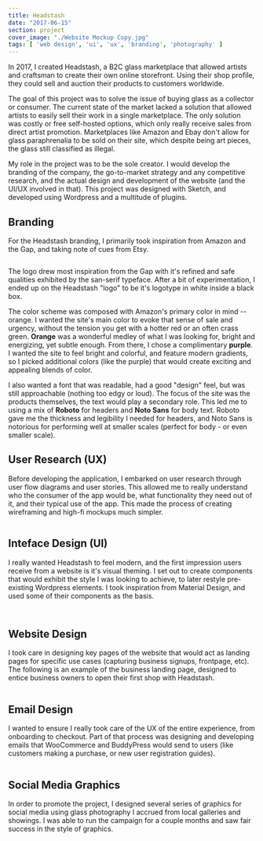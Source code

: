 ```yaml
---
title: Headstash
date: "2017-06-15"
section: project
cover_image: "./Website Mockup Copy.jpg"
tags: [ 'web design', 'ui', 'ux', 'branding', 'photography' ]
---
```


In 2017, I created Headstash, a B2C glass marketplace that allowed artists and craftsman to create their own online storefront. Using their shop profile, they could sell and auction their products to customers worldwide.

The goal of this project was to solve the issue of buying glass as a collector or consumer. The current state of the market lacked a solution that allowed artists to easily sell their work in a single marketplace. The only solution was costly or free self-hosted options, which only really receive sales from direct artist promotion. Marketplaces like Amazon and Ebay don't allow for glass paraphrenalia to be sold on their site, which despite being art pieces, the glass still classified as illegal.

My role in the project was to be the sole creator. I would develop the branding of the company, the go-to-market strategy and any competitive research, and the actual design and development of the website (and the UI/UX involved in that). This project was designed with Sketch, and developed using Wordpress and a multitude of plugins.

## Branding

For the Headstash branding, I primarily took inspiration from Amazon and the Gap, and taking note of cues from Etsy. 

<p><img src="./branding.png" alt="" /></p>

The logo drew most inspiration from the Gap with it's refined and safe qualities exhibited by the san-serif typeface. After a bit of experimentation, I ended up on the Headstash "logo" to be it's logotype in white inside a black box.

The color scheme was composed with Amazon's primary color in mind -- orange. I wanted the site's main color to evoke that sense of sale and urgency, without the tension you get with a hotter red or an often crass green. **Orange** was a wonderful medley of what I was looking for, bright and energizing, yet subtle enough. From there, I chose a complimentary **purple**. I wanted the site to feel bright and colorful, and feature modern gradients, so I picked additional colors (like the purple) that would create exciting and appealing blends of color. 

I also wanted a font that was readable, had a good "design" feel, but was still approachable (nothing too edgy or loud). The focus of the site was the products themselves, the text would play a secondary role. This led me to using a mix of **Roboto** for headers and **Noto Sans** for body text. Roboto gave me the thickness and legibility I needed for headers, and Noto Sans is notorious for performing well at smaller scales (perfect for body - or even smaller scale).

## User Research (UX)

Before developing the application, I embarked on user research through user flow diagrams and user stories. This allowed me to really understand who the consumer of the app would be, what functionality they need out of it, and their typical use of the app. This made the process of creating wireframing and high-fi mockups much simpler.

<p><img src="./headstash-ux.jpg" alt="" /></p>

## Inteface Design (UI)

I really wanted Headstash to feel modern, and the first impression users receive from a website is it's visual theming. I set out to create components that would exhibit the style I was looking to achieve, to later restyle pre-existing Wordpress elements. I took inspiration from Material Design, and used some of their components as the basis.

<p><img src="./Website Mockup Copy.jpg" alt="" /></p>
<p><img src="./interface-design1.png" alt="" /></p>

## Website Design

I took care in designing key pages of the website that would act as landing pages for specific use cases (capturing business signups, frontpage, etc). The following is an example of the business landing page, designed to entice business owners to open their first shop with Headstash.

<p><img src="./website-mockup.png" alt="" /></p>

## Email Design

I wanted to ensure I really took care of the UX of the entire experience, from onboarding to checkout. Part of that process was designing and developing emails that WooCommerce and BuddyPress would send to users (like customers making a purchase, or new user registration guides).

<p><img src="./email-design3.png" alt="" /></p>

## Social Media Graphics

In order to promote the project, I designed several series of graphics for social media using glass photography I accrued from local galleries and showings. I was able to run the campaign for a couple months and saw fair success in the style of graphics.

<p><img src="./social-media-graphics1a.png" alt="" /></p>
<p><img src="./social-media-graphics2a.png" alt="" /></p>
